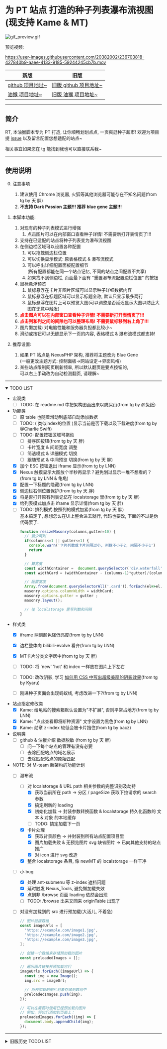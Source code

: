 # 为 PT 站点 打造的种子列表瀑布流视图 (现支持 Kame & MT)

<!-- TODO: 改为显示边栏的 -->
![gif_preview.gif](https://github.com/KesaubeEire/PT_TorrentList_Masonry/blob/main/preview/gif_preview.gif?raw=true)

<!-- TODO: 改为显示边栏的 -->
预览视频:

https://user-images.githubusercontent.com/20382002/236703818-427840b9-aaee-4133-9185-59244245cb7b.mov

<!-- https://raw.githubusercontent.com/KesaubeEire/PT_TorrentList_Masonry/main/preview/_input.mov -->
<!-- https://github.com/KesaubeEire/PT_TorrentList_Masonry/blob/main/preview/_input.mov?raw=true -->

| 新版 | 旧版 |
|-----|-----|
| [github 项目地址~](https://github.com/KesaubeEire/PT_Masonry_View_Svelte) | [旧版 github 项目地址~](https://github.com/KesaubeEire/PT_TorrentList_Masonry) |
| [油猴 项目地址~](https://greasyfork.org/zh-CN/scripts/470821) | [旧版 油猴 项目地址~](https://greasyfork.org/zh-CN/scripts/465249-pt种子列表无限下拉瀑布流视图) |


---

## 简介

RT, 本油猴脚本专为 PT 打造, 让你顺畅划划点点, 一页爽逛种子超市!
欢迎为项目提 [issue](https://github.com/KesaubeEire/PT_Masonry_View_Svelte/issues) 以及留言配置您想适配的站点~

相关事宜如果您在 tg 能找到我也可以直接联系我~

<!-- ![gif_preview.gif](./preview/gif_preview.gif) -->

---

## 使用说明

0. 注意事项
    1. 建议使用 Chrome 浏览器, 火狐等其他浏览器可能存在不知名问题(from tg by 天 胖)
    2. **不支持 Dark Passion 主题!!! 推荐 blue gene 主题!!!**

1. 本脚本功能:
   1. 对现有的种子列表模式进行增强
      1. 点击图片可以在内部窗口查看种子详情! 不需要新打开表情页了!!!
   1. 支持在已适配的站点将种子列表变为瀑布流视图
   1. 在侧边栏区域可以设置各种配置
      1. 可以拖拽侧边栏位置
      1. 可以切换显示模式: 原表格模式 & 瀑布流模式
      1. 可以呼出详细配置面板配置细节  
      (所有配置都能在同一个站点记忆, 不同的站点之间配置不共享)
      1. 如果找不到侧边栏, 页面最下面有 "重置瀑布流配置边栏位置" 的按钮  
   1. 鼠标悬浮预览
      1. 鼠标悬浮在卡片非图片区域可以显示种子详细数据内容
      1. 鼠标悬浮在标题区域可以显示标题全称, 默认只显示最多两行
      1. 鼠标悬浮在图片上可以预览大图(可以调整是否延迟显示大图以防止大图在无意中触发)
   1. <span style="color: red"><b>点击图片可以在内部窗口查看种子详情! 不需要新打开表情页了!!!</b></span>
   1. <span style="color: red"><b>点击列和列之间的间隙也可以整理布局! 不需要鼠标移到右上角了!!!</b></span>
   1. 图片懒加载: 对电脑性能和服务器负担都比较小~
   1. 滑动或按钮可以无缝显示下一页的内容, 表格模式 & 瀑布流模式都支持!
2. 推荐设置:

   1. 如果 PT 站点是 NexusPHP 架构, 推荐将主题改为 Blue Gene  
      (一般更改主题方式: 控制面板->网站设定->界面风格)
   1. 某些站点限制网页刷新频率, 所以默认翻页是要点按钮的,  
      可以右上手动改为自动检测翻页, 请理解~

---

<details open>
<summary>TODO LIST</summary>

- 宏观类
    - [ ] TODO: 在 readme.md 中把架构图画出来以防屎山(from tg by @兔纸)

- 功能类
    - [ ] 原 table 也随着滑动到底部自动添加数据
    - [ ] TODO: ( 类似index的位置 )显示当前是否下载以及下载进度(from tg by @Charlie Swift)
    - [ ] TODO: 配置按钮区域可拖动
      - [ ] 排序区按钮(from tg by 天 胖)
      - [ ] 卡片宽度 & 间距宽度 调整
      - [ ] 简洁模式 & 详细模式 切换
      - [ ] 跟随预览 & 中间预览 切换(from tg by 天 胖)
    - [x] 加个 ESC 按钮退出 iframe 显示(from tg by LNN)
    - [x] Nexus 触摸显示大图放个半秒再显示？避免划过显示一堆不想看的？(from tg by LNN & 龟龟)
    - [x] 配置一下标题的隐藏(from tg by LNN)
    - [x] 侧边栏右侧位置保护(from tg by 天 胖)
    - [x] 将是否打开原有列表记忆在 localstorage 里(from tg by 天 胖)
    - [x] 给列表模式加点击 iframe 显示详情(from tg by 天 胖)
    - [ ] TODO: 排列模式:按照列的模式加紧(from tg by 天 胖)  
    基本搞定了, 想想怎么在UI上整合进去就行, 代码也要改, 下面的不过是伪代码罢了.
        ```javascript
        function resizeMasonry(columns,gutter=10) {
          // 最少两列
          if(columns<=1 || gutter<=1) {
            console.warn('卡片列数或卡片间隔过小, 列数不小于2, 间隔不小于1')
            return
          }

          // 算宽度
          const widthContainer =  document.querySelector('div.waterfall').clientWidth;
          const widthCard = (widthContainer - (columns-1)*gutter)/(columns);

          // 配置宽度
          Array.from(document.querySelectorAll('.card')).forEach(el=>el.style.width = widthCard+'px'); 
          masonry.options.columnWidth = widthCard; 
          masonry.options.gutter = gutter ; 
          masonry.layout();

          // 往 localstorage 里写列数和间隔
        }
        ```

- 样式类
    - [x] iframe 两侧颜色降低亮度(from tg by LNN)
    - [x] 边栏整体向 bilibili-evolve 看齐(from tg by LNN)
    - [x] MT卡片分类文字居中(from tg by 天 胖)
    - [ ] TODO: 将 'new' 'hot' 和 index 一样放在图片上下左右
    - [ ] TODO: 改改阴影, 学习 [如何用 CSS 中写出超级美丽的阴影效果](https://juejin.cn/post/7034323356459466760)(from tg by Kyaru)
    - [ ] 刚进种子页面会出现蚂蚁线, 考虑改进一下?(from tg by LNN)


- 站点指定修改类
    - [x] Kame: 给龟站的搜索箱默认设置为"不扩展", 否则平常占地方(from tg by LNN)
    - [x] Kame: "点此查看即将断种资源" 文字设置为黑色(from tg by LNN)
    - [x] Kame: 勋章 z-index 较低会被卡片挡住(from tg by bacz)

- 说明类
  - [ ] github & 油猴介绍 数据脱敏 (from tg by 天 胖)
      - [ ] 问一下每个站点的管理有没有必要
      - [ ] 去除匹配站点的域名展示
      - [ ] 去除匹配站点的原始匹配

- NOTE: 对 M-team 新架构的功能计划
  - [ ] 瀑布流
      - [ ] 对 localstorage & URL path 相关参数的完整识别及劫持
        - [x] 获取当前所在 path -> 分区 / pageSize 获取下拉请求的 search 参数
        - [x] 搞定刷新的 loading
        - [x] 初始化加载 -> 封装参数转换函数 & localstorage 持久化函数的 文本 & 对象 的本地缓存
        - [ ] TODO: 搞定加载下一页
      - [x] 卡片处理
        - [x] 获取背景颜色 -> 并封装到所有站点配置项目里
        - [x] 图片加载失败 & 无预览图片 svg 缺省图片 -> 已向其他支持的站点推广
        - [x] 对 icon 进行 svg 改造
      - [x] 整合 localstorage 条目, 像 newMT 的 localstorage 一样干净
  - [ ] 小 bug
      - [x] 处理 ant-submenu 等 z-index 遮挡问题
      - [x] 延时触发 Nexus_Tools, 避免懒加载失效
      - [x] 点到非 /browse 页面 loading 依然会出现
      - [ ] TODO: /browse 出来又回来 originTable 出现了
  - [ ] 对没有加载到的 src 进行预加载(大活儿, 不着急)
      ```javascript
      // 图片链接数组
      const imageUrls = [
        'https://example.com/image1.jpg',
        'https://example.com/image2.jpg',
        'https://example.com/image3.jpg',
      ];

      // 创建一个数组来存储预加载的图片
      const preloadedImages = [];

      // 遍历图片链接并预加载它们
      imageUrls.forEach((imageUrl) => {
        const img = new Image();
        img.src = imageUrl;

        // 将预加载的图片对象存储到数组中
        preloadedImages.push(img);
      });

      // 可以在需要时使用已经预加载的图片
      // 例如，将它们添加到页面上：
      preloadedImages.forEach((img) => {
        document.body.appendChild(img);
      });
      ```


</details>

---

<details>
<summary>旧版历史 TODO LIST</summary>

- 其他事务
  - [x] 将 油猴脚本从成人区撤离, 改为正常
  - [x] 将 特别区作为截图示范, 添加 /special.php 的适配
- 功能列表

  - [x] 懒加载(from tg by @兔纸)
    - [x] 懒加载完成后新图片出来之际整理瀑布流
    - [x] 修复了一些小的懒加载不出图的小 bug
  - [x] 触摸图片预览原图(from tg by @兔纸)
    - [x] 修正右边图片的预览位置
      - [x] <s>抄[某 pixiv 油猴脚本](https://github.com/Ocrosoft/PixivPreviewer)的实现(from tg by @兔纸)</s> 失败了, 有点复杂
      - [x] 自己改了改, 基本修正了
      - [x] 更好的四空间(四叉树)改造法基本完成, 等待大家反馈意见
        - [x] 做一个切换显示方式(尽量原图&最大显示)的切换变化, panel 完成后搞
  - [x] 默认将自动翻页改为按键翻页(from tg by @兔纸)
    - [x] <s>抄 NGA 的方式下拉到底后触点下一页(from tg by @兔纸)</s> 不太好用捏
    - [x] 给滑动翻页加一个防抖, 时间可以久一点
  - [x] 瀑布流基础排版
  - [x] 滑动到底部刷新页面
  - [x] 美化卡片内信息布局 & 样式

    - [x] <s>抄鲨鱼的 UI 样式, Free 的提示什么的(from tg by @兔纸)</s> 用原样了捏
    - [x] 基本布局
    - [x] 点击整个卡片跳转(from tg by @风言)
      - [x] 没有完全弄成那样, 会妨碍下载和收藏, 把图片和副标题点击跳网页做了
    - [x] 点击卡片不是打开新页面，而是在本页面打开 iframe 直接看内容，看完关掉，都不用切换页面了
    - [x] 卡片背景颜色适配主题(from tg by @LNN)
    - [x] 去掉副标题(from tg by @lslqtz)
    - [x] 右上角按钮 z-index 置顶(from tg by @lslqtz)
    - [x] 标签样式改为 div 的多行 flex(from tg by @bacz)

  - [ ] 将一些参数配置为可变

    - [x] 配置 LocalStorage 记录参数捏
    - [x] 单列宽度可调整(已 api 实现, 还需要简化操作方式)
      - [x] UI 化宽度调整 -> 右上角可设置单列 200px / 300px 切换
    - [ ] 分卡片固定宽度模式和列数固定宽度模式
      - [x] 卡片固定宽度模式: 默认模式
      - [ ] 列数固定宽度模式: 默认固定列数可调, 不少于 x 列 (from tg by @兔纸)
    - [ ] 设置详情文字(副标题)和标签左对齐 or 居中(from tg by @阴天)
    - [x] 配置可以忽略详情只剩标题图片的简略模式
    - [x] MT 已适配

  - [ ] 花样小 bug

    - [x] 下载按钮 href
    - [x] 改为宽列后, 新增的卡片仍然按照原先的列宽生成卡片
    - [x] 当下拉页没有新内容时控制台优雅报错
    - [x] 缩放小于 95% 时右侧有空隙 -> 不清楚真实的 4K 屏幕会不会有影响, 只能先这样设置边框为 3px
    - [x] 点击收藏后刷新页面 or 直接更新收藏图标
      - [ ] UI 提示
    - [x] 标题过长的话半透明背景可能会导致文字与图片重叠 (from tg by @bacz)
    - [x] 测试网站地址漏了 (from tg by @bacz)
    - [x] 收藏按钮样式调整 (from tg by @bacz)
    - [x] 图片链接多此一举了, 直接搬原链即可 (from tg by @Kyaru)
    - [x] 预览大图片的 bug 基本修完, 可继续改进
    - [x] 集成 Masonry.js 到项目, 非常感谢胖哥!!!(from tg by 天 胖)
    - [x] 让下载和收藏都变成隐藏按钮: 现在下载还不是隐藏按钮
    - [ ] ...

  - [x] 站点状态对齐
    - [x] KamePT.js: 最新
      - [x] (卡片顶部种类样式待更新)
      - [x] free 时间被搞到了临时标签里, 取出来
    - [x] MTeam.js: 最新
    - [x] PTer.js: 最新
  

<details>
    <summary><s>记录一些小小的暴论(嘻嘻本人不要打我)</s></summary>
    <p>1. 违反用户直觉的都是垃圾程序 by兔纸(2023/05/08 18:39)</p>
</details>
</details>
